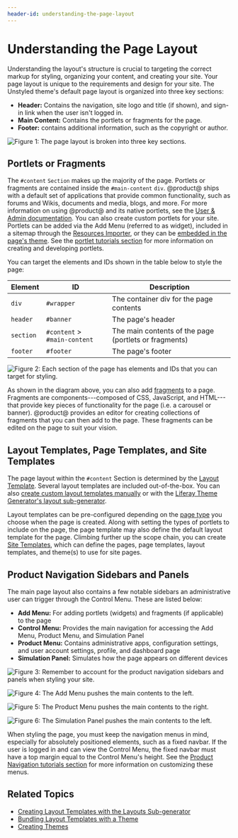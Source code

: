 ```yaml
---
header-id: understanding-the-page-layout
---
```


# Understanding the Page Layout

Understanding the layout's structure is crucial to targeting the correct markup 
for styling, organizing your content, and creating your site. Your page layout 
is unique to the requirements and design for your site. The Unstyled theme's 
default page layout is organized into three key sections:

- **Header:** Contains the navigation, site logo and title (if shown), and
  sign-in link when the user isn't logged in.
- **Main Content:** Contains the portlets or fragments for the page.
- **Footer:** contains additional information, such as the copyright or author.

![Figure 1: The page layout is broken into three key sections.](../../../images/portal-layout-sections.png)

## Portlets or Fragments

The `#content` `Section` makes up the majority of the page. Portlets or 
fragments are contained inside the `#main-content` `div`. @product@ ships with 
a default set of applications that provide common functionality, such as forums 
and Wikis, documents and media, blogs, and more. For more information on using 
@product@ and its native portlets, see the 
[User & Admin documentation](/documentation/user). 
You can also create custom portlets for your site. Portlets can be added via the
Add Menu (referred to as widget), included in a sitemap through the 
[Resources Importer](/developer/frameworks/-/knowledge_base/7-2/importing-resources-with-a-theme),
or they can be 
[embedded in the page's theme](/developer/frameworks/-/knowledge_base/7-2/embedding-portlets-in-themes).
See the 
[portlet tutorials section](/developer/frameworks/-/knowledge_base/7-2/portlets) for more information
on creating and developing portlets. 

You can target the elements and IDs shown in the table below to style the page:

| Element | ID | Description |
| --- | --- | --- |
| `div` | `#wrapper` | The container div for the page contents | 
| `header` | `#banner` | The page's header |
| `section` | `#content` > `#main-content` | The main contents of the page (portlets or fragments) |
| `footer` | `#footer` | The page's footer |

![Figure 2: Each section of the page has elements and IDs that you can target for styling.](../../../images/portal-layout-elements.png)

As shown in the diagram above, you can also add 
[fragments](/discover/portal/-/knowledge_base/7-2/creating-fragments) 
to a page. Fragments are components---composed of CSS, JavaScript, and
HTML---that provide key pieces of functionality for the page (i.e. a carousel or
banner). @product@ provides an editor for creating collections of fragments that
you can then add to the page. These fragments can be edited on the page to suit
your vision. 

## Layout Templates, Page Templates, and Site Templates

The page layout within the `#content` Section is determined by the 
[Layout Template](/developer/frameworks/-/knowledge_base/7-2/layout-templates-intro). 
Several layout templates are included out-of-the-box. You can also 
[create custom layout templates manually](/developer/frameworks/-/knowledge_base/7-2/creating-layout-templates-manually) 
or with the 
[Liferay Theme Generator's layout sub-generator](/developer/frameworks/-/knowledge_base/7-2/creating-layout-templates-with-the-themes-generator). 

Layout templates can be pre-configured depending on the 
[page type](/discover/portal/-/knowledge_base/7-2/page-types-and-templates) 
you choose when the page is created. Along with setting the types of portlets to 
include on the page, the page template may also define the default layout 
template for the page. Climbing further up the scope chain, you can create 
[Site Templates](/discover/portal/-/knowledge_base/7-2/building-sites-from-templates), 
which can define the pages, page templates, layout templates, and theme(s) to 
use for site pages. 

## Product Navigation Sidebars and Panels

The main page layout also contains a few notable sidebars an administrative user 
can trigger through the Control Menu. These are listed below:

- **Add Menu:** For adding portlets (widgets) and fragments (if applicable) to 
  the page
- **Control Menu:** Provides the main navigation for accessing the Add Menu, 
  Product Menu, and Simulation Panel
- **Product Menu:** Contains administrative apps, configuration settings, and 
  user account settings, profile, and dashboard page
- **Simulation Panel:** Simulates how the page appears on different devices

![Figure 3: Remember to account for the product navigation sidebars and panels when styling your site.](../../../images/portal-layout-nav-control-menu.png)

![Figure 4: The Add Menu pushes the main contents to the left.](../../../images/portal-layout-nav-add-menu.png)

![Figure 5: The Product Menu pushes the main contents to the right.](../../../images/portal-layout-nav-product-menu.png)

![Figure 6: The Simulation Panel pushes the main contents to the left.](../../../images/portal-layout-nav-simulation-panel.png)

When styling the page, you must keep the navigation menus in mind, especially 
for absolutely positioned elements, such as a fixed navbar. If the user is 
logged in and can view the Control Menu, the fixed navbar must have a top margin 
equal to the Control Menu's height. See the 
[Product Navigation tutorials section](/developer/frameworks/-/knowledge_base/7-2/product-navigation) 
for more information on customizing these menus. 

## Related Topics

- [Creating Layout Templates with the Layouts Sub-generator](/developer/frameworks/-/knowledge_base/7-2/creating-layout-templates-with-the-themes-generator)
- [Bundling Layout Templates with a Theme](/developer/frameworks/-/knowledge_base/7-2/including-layout-templates-with-a-theme)
- [Creating Themes](/developer/frameworks/-/knowledge_base/7-2/creating-themes)
